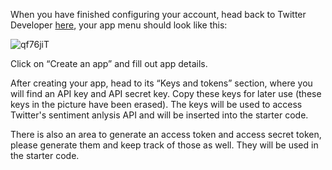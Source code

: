 <!--title={Twitter Developer Menu}-->

When you have finished configuring your account, head back to Twitter Developer [here](https://developer.twitter.com/en/apps), your app menu should look like this:

![qf76jiT](https://i.imgur.com/qf76jiT.png)

Click on “Create an app” and fill out app details. 

After creating your app, head to its “Keys and tokens” section, where you will find an API key and API secret key. Copy these keys for later use (these keys in the picture have been erased). The keys will be used to access Twitter's sentiment anlysis API and will be inserted into the starter code.

There is also an area to generate an access token and access secret token, please generate them and keep track of those as well. They will be used in the starter code.

